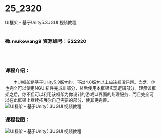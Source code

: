 # 25_2320
UI框架 – 基于Unity5.3UGUI 视频教程
<br/></br>
<h3>微:mukewang8 资源编号：522320</h3>
<br/></br>
<h3>课程介绍：</h3>
<div class="para">&nbsp;&nbsp;&nbsp;&nbsp;&nbsp;&nbsp; 本UI框架是基于Unity5.3版本的，不过4.6版本以上应该都没问题。当然，你也完全可以使用NGUI插件完成UI部分，然后使用本框架实现逻辑部分。理解该框架之后，你不但可以利用该框架为你设计的游戏UI界面的处理服务，而且完全可以在此框架上继续拓展你自己需要的部分，使其更完善。<br>
<img src="https://www.ko996.com/wp-content/uploads/img/2018/04/2-83.png" alt="UI框架 – 基于Unity5.3UGUI 视频教程"></div>
<div class="info-desc">
<h3>课程截图：</h3>
<p><img src="https://www.ko996.com/wp-content/uploads/img/2018/04/3-98.png" alt="UI框架 – 基于Unity5.3UGUI 视频教程"></p>


			
</div>
